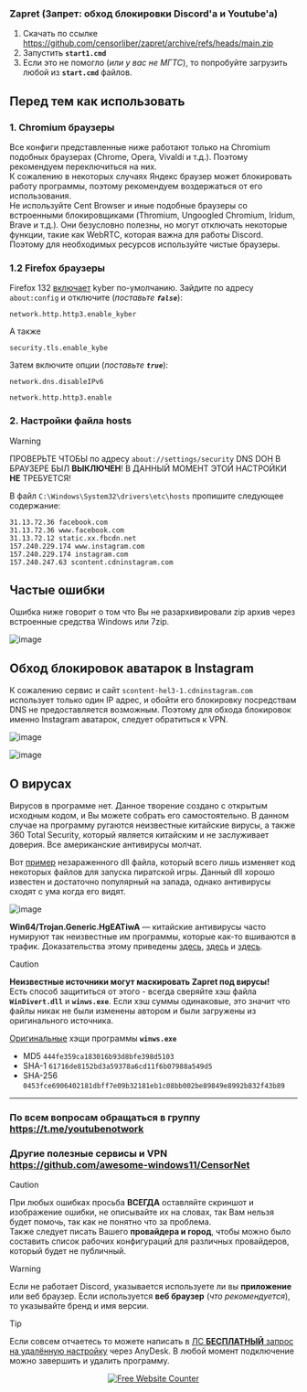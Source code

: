 ### Zapret (Запрет: обход блокировки Discord'а и Youtube'а)
1. Скачать по ссылке https://github.com/censorliber/zapret/archive/refs/heads/main.zip
2. Запустить **`start1.cmd`**
3. Если это не помогло (_или у вас не МГТС_), то попробуйте загрузить любой из **`start.cmd`** файлов.

## Перед тем как использовать
### 1. Chromium браузеры
Все конфиги представленные ниже работают только на Chromium подобных браузерах (Chrome, Opera, Vivaldi и т.д.). Поэтому рекомендуем переключиться на них.
<br>
К сожалению в некоторых случаях Яндекс браузер может блокировать работу программы, поэтому рекомендуем воздержаться от его использования.
<br>
Не используйте Cent Browser и иные подобные браузеры со встроенными блокировщиками (Thromium, Ungoogled Chromium, Iridum, Brave и т.д.). Они безусловно полезны, но могут отключать некоторые функции, такие как WebRTC, которая важна для работы Discord. Поэтому для необходимых ресурсов используйте чистые браузеры. 

### 1.2 Firefox браузеры
Firefox 132 [включает](https://ntc.party/t/%D0%B2%D0%B0%D0%B6%D0%BD%D0%BE-firefox-132-%D0%B2%D0%BA%D0%BB%D1%8E%D1%87%D0%B0%D0%B5%D1%82-kyber-%D0%BF%D0%BE-%D1%83%D0%BC%D0%BE%D0%BB%D1%87%D0%B0%D0%BD%D0%B8%D1%8E/12652) kyber по-умолчанию. Зайдите по адресу `about:config` и отключите (_поставьте **`false`**_):
```
network.http.http3.enable_kyber
```

А также 
```
security.tls.enable_kybe
```

Затем включите опции (_поставьте **`true`**_):
```
network.dns.disableIPv6
```

```
network.http.http3.enable
```

### 2. Настройки файла hosts
> [!WARNING]  
> ПРОВЕРЬТЕ ЧТОБЫ по адресу `about://settings/security` DNS DOH В БРАУЗЕРЕ БЫЛ **ВЫКЛЮЧЕН**! В ДАННЫЙ МОМЕНТ ЭТОЙ НАСТРОЙКИ **НЕ** ТРЕБУЕТСЯ!

В файл `C:\Windows\System32\drivers\etc\hosts` пропишите следующее содержание:

```
31.13.72.36 facebook.com
31.13.72.36 www.facebook.com
31.13.72.12 static.xx.fbcdn.net
157.240.229.174 www.instagram.com
157.240.229.174 instagram.com
157.240.247.63 scontent.cdninstagram.com
```

## Частые ошибки
Ошибка ниже говорит о том что Вы не разархивировали zip архив через встроенные средства Windows или 7zip.

![image](https://github.com/user-attachments/assets/09a9c77e-c45b-408a-99b4-21899643cf7a)

## Обход блокировок аватарок в Instagram
К сожалению сервис и сайт `scontent-hel3-1.cdninstagram.com` использует только один IP адрес, и обойти его блокировку посредствам DNS не предоставляется возможным. Поэтому для обхода блокировок именно Instagram аватарок, следует обратиться к VPN.

![image](https://github.com/user-attachments/assets/57eaf8ff-eb76-4e16-8626-714c53de23bb)

![image](https://github.com/user-attachments/assets/8e11a3df-c720-4261-be9a-8b39af9ee32e)

## О вирусах
Вирусов в программе нет. Данное творение создано с открытым исходным кодом, и Вы можете собрать его самостоятельно. В данном случае на программу ругаются неизвестные китайские вирусы, а также 360 Total Security, который является китайским и не заслуживает доверия. Все американские антивирусы молчат.

Вот [пример](https://www.virustotal.com/gui/file/a188ff24aec863479408cee54b337a2fce25b9372ba5573595f7a54b784c65f8/detection) незараженного dll файла, который всего лишь изменяет код некоторых файлов для запуска пиратской игры. Данный dll хорошо известен и достаточно популярный на запада, однако антивирусы сходят с ума когда его видят.

![image](https://github.com/user-attachments/assets/040a0fd7-be98-4db3-9b7b-c5bc971f14a7)

**Win64/Trojan.Generic.HgEATiwA** — китайские антивирусы часто нумируют так неизвестные им программы, которые как-то вшиваются в трафик. Доказательства этому приведены [здесь](https://www.reddit.com/r/GenP/comments/14ul7nd/is_trojan_win64_downloader_sa_a_false_positive/), [здесь](https://www.reddit.com/r/BlueStacks/comments/xjc4z1/trojangenerichbadk_is_malware/) и [здесь](https://www.reddit.com/r/antivirus/comments/15kqey4/trojangenerichetyo_false_pozitive_please_help).

> [!CAUTION]  
> **Неизвестные источники могут маскировать Zapret под вирусы!**
> <br>
> Есть способ защититься от этого - всегда сверяйте хэш файла **`WinDivert.dll`** и **`winws.exe`**. Если хэш суммы одинаковые, это значит что файлы никак не были изменены автором и были загружены из оригинального источника.

[Оригинальные](https://www.virustotal.com/gui/file/0453fce6906402181dbff7e09b32181eb1c08bb002be89849e8992b832f43b89/detection) хэщи программы **`winws.exe`**
- MD5 `444fe359ca183016b93d8bfe398d5103`
- SHA-1 `61716de8152bd3a59378a6cd11f6b07988a549d5`
- SHA-256 `0453fce6906402181dbff7e09b32181eb1c08bb002be89849e8992b832f43b89`

----------------

### По всем вопросам обращаться в группу https://t.me/youtubenotwork
### Другие полезные сервисы и VPN https://github.com/awesome-windows11/CensorNet
> [!CAUTION]  
> При любых ошибках просьба **ВСЕГДА** оставляйте скриншот и изображение ошибки, не описывайте их на словах, так Вам нельзя будет помочь, так как не понятно что за проблема.
> <br>
> Также следует писать Вашего **провайдера и город**, чтобы можно было составить список рабочих конфигураций для различных провайдеров, который будет не публичный.

> [!WARNING]  
> Если не работает Discord, указывается используете ли вы **приложение** или веб браузер. Если используется **веб браузер** (_что рекомендуется_), то указывайте бренд и имя версии.

> [!TIP]  
> Если совсем отчаетесь то можете написать в [ЛС **БЕСПЛАТНЫЙ** запрос на удалённую настройку](https://t.me/youtubenotwork/4764) через AnyDesk. В любой момент подключение можно завершить и удалить программу.

<div align='center'><a href='https://www.websitecounterfree.com'><img src='https://www.websitecounterfree.com/c.php?d=9&id=60326&s=1' border='0' alt='Free Website Counter'></a><br / ><small></small></div>
